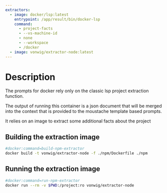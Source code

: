 ```yaml
---
extractors:
  - image: docker/lsp:latest
    entrypoint: /app/result/bin/docker-lsp
    command:
      - project-facts
      - --vs-machine-id
      - none
      - --workspace
      - /docker
  - image: vonwig/extractor-node:latest
---
```


# Description

The prompts for docker rely only on the classic lsp project extraction function.

The output of running this container is a json document that will be merged into the
context that is provided to the moustache template based prompts.

It relies on an image to extract some additional facts about the project

## Building the extraction image

```sh
#docker:command=build-npm-extractor
docker build -t vonwig/extractor-node -f ./npm/Dockerfile ./npm
```

## Running the extraction image

```sh
#docker:command=run-npm-extractor
docker run --rm -v $PWD:/project:ro vonwig/extractor-node
```
